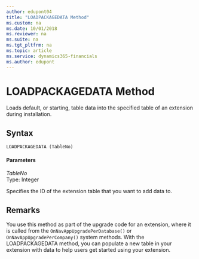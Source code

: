 ```yaml
---
author: edupont04
title: "LOADPACKAGEDATA Method"
ms.custom: na
ms.date: 10/01/2018
ms.reviewer: na
ms.suite: na
ms.tgt_pltfrm: na
ms.topic: article
ms.service: dynamics365-financials
ms.author: edupont
---
```


 

# LOADPACKAGEDATA Method
Loads default, or starting, table data into the specified table of an extension during installation.  
## Syntax  

```  
LOADPACKAGEDATA (TableNo)  
```  

#### Parameters

*TableNo*  
Type: Integer  

Specifies the ID of the extension table that you want to add data to.  


## Remarks
You use this method as part of the upgrade code for an extension, where it is called from the `OnNavAppUpgradePerDatabase()` or `OnNavAppUpgradePerCompany()` system methods. With the LOADPACKAGEDATA method, you can populate a new table in your extension with data to help users get started using your extension. <!--Links For more information, see [Extending Microsoft Dynamics NAV Using Extension Packages](Extending-Microsoft-Dynamics-NAV-Using-Extension-Packages.md).-->  

<!--Links
## See Also  
[Extending Microsoft Dynamics NAV Using Extension Packages](Extending-Microsoft-Dynamics-NAV-Using-Extension-Packages.md)  
[How to: Develop an Extension](How-to--Develop-an-Extension.md)-->  
